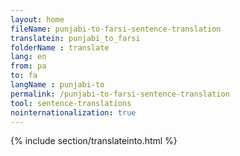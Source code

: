```yaml
---
layout: home
fileName: punjabi-to-farsi-sentence-translation
translatein: punjabi_to_farsi
folderName : translate
lang: en
from: pa
to: fa
langName : punjabi-to
permalink: /punjabi-to-farsi-sentence-translation
tool: sentence-translations
nointernationalization: true
---
```

{% include section/translateinto.html %}
